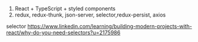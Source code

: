 1. React + TypeScript + styled components
2. redux, redux-thunk, json-server, selector,redux-persist, axios

selector
https://www.linkedin.com/learning/building-modern-projects-with-react/why-do-you-need-selectors?u=2175986
